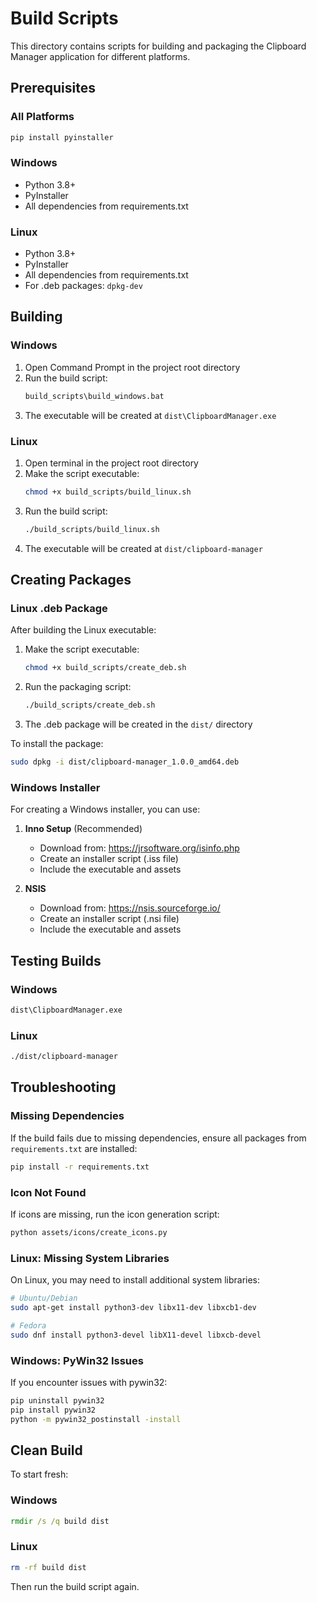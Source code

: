 # Build Scripts

This directory contains scripts for building and packaging the Clipboard Manager application for different platforms.

## Prerequisites

### All Platforms
```bash
pip install pyinstaller
```

### Windows
- Python 3.8+
- PyInstaller
- All dependencies from requirements.txt

### Linux
- Python 3.8+
- PyInstaller
- All dependencies from requirements.txt
- For .deb packages: `dpkg-dev`

## Building

### Windows

1. Open Command Prompt in the project root directory
2. Run the build script:
   ```cmd
   build_scripts\build_windows.bat
   ```
3. The executable will be created at `dist\ClipboardManager.exe`

### Linux

1. Open terminal in the project root directory
2. Make the script executable:
   ```bash
   chmod +x build_scripts/build_linux.sh
   ```
3. Run the build script:
   ```bash
   ./build_scripts/build_linux.sh
   ```
4. The executable will be created at `dist/clipboard-manager`

## Creating Packages

### Linux .deb Package

After building the Linux executable:

1. Make the script executable:
   ```bash
   chmod +x build_scripts/create_deb.sh
   ```
2. Run the packaging script:
   ```bash
   ./build_scripts/create_deb.sh
   ```
3. The .deb package will be created in the `dist/` directory

To install the package:
```bash
sudo dpkg -i dist/clipboard-manager_1.0.0_amd64.deb
```

### Windows Installer

For creating a Windows installer, you can use:

1. **Inno Setup** (Recommended)
   - Download from: https://jrsoftware.org/isinfo.php
   - Create an installer script (.iss file)
   - Include the executable and assets

2. **NSIS**
   - Download from: https://nsis.sourceforge.io/
   - Create an installer script (.nsi file)
   - Include the executable and assets

## Testing Builds

### Windows
```cmd
dist\ClipboardManager.exe
```

### Linux
```bash
./dist/clipboard-manager
```

## Troubleshooting

### Missing Dependencies
If the build fails due to missing dependencies, ensure all packages from `requirements.txt` are installed:
```bash
pip install -r requirements.txt
```

### Icon Not Found
If icons are missing, run the icon generation script:
```bash
python assets/icons/create_icons.py
```

### Linux: Missing System Libraries
On Linux, you may need to install additional system libraries:
```bash
# Ubuntu/Debian
sudo apt-get install python3-dev libx11-dev libxcb1-dev

# Fedora
sudo dnf install python3-devel libX11-devel libxcb-devel
```

### Windows: PyWin32 Issues
If you encounter issues with pywin32:
```cmd
pip uninstall pywin32
pip install pywin32
python -m pywin32_postinstall -install
```

## Clean Build

To start fresh:

### Windows
```cmd
rmdir /s /q build dist
```

### Linux
```bash
rm -rf build dist
```

Then run the build script again.
